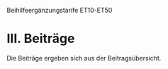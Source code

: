 Beihilfeergänzungstarife ET10-ET50
# III. Beiträge

Die Beiträge ergeben sich aus der Beitragsübersicht.